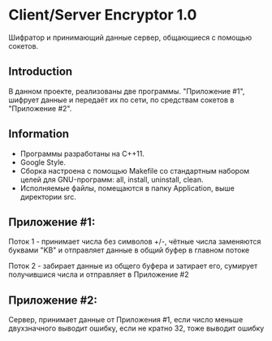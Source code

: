 # Client/Server Encryptor 1.0

Шифратор и принимающий данные сервер, общающиеся с помощью сокетов.

## Introduction

В данном проекте, реализованы две программы.
"Приложение #1", шифрует данные и передаёт их по сети, по средствам сокетов в "Приложение #2".

## Information

- Программы разработаны на C++11.
- Google Style.
- Сборка настроена с помощью Makefile со стандартным набором целей для GNU-программ: all, install, uninstall, clean.
- Исполняемые файлы, помещаются в папку Application, выше директории src.

## Приложение #1:
Поток 1 - принимает числа без символов +/-, чётные числа заменяются буквами "KB" и отправляет данные в общий буфер в главном потоке

Поток 2 - забирает данные из общего буфера и затирает его, сумирует получившися числа и отправляет в Приложение #2

## Приложение #2: 
Сервер, принимает данные от Приложения #1, если число меньше двухзначного выводит ошибку, если не кратно 32, тоже выводит ошибку
